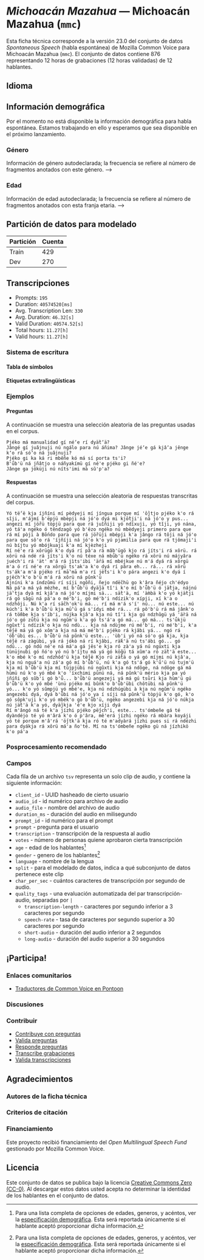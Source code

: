 # *Michoacán Mazahua* &mdash; Michoacán Mazahua (`mmc`)
Esta ficha técnica corresponde a la versión 23.0 del conjunto de datos *Spontaneous Speech* (habla espontánea) de Mozilla Common Voice 
para Michoacán Mazahua (`mmc`). El conjunto de datos contiene 876 representando 12 horas de grabaciones 
(12 horas validadas) de 12 hablantes.

## Idioma
<!-- {{LANGUAGE_DESCRIPTION}} -->
<!-- Proporciona una breve descripción (1-2 párrafos) de tu lengua -->

## Información demográfica
Por el momento no está disponible la información demográfica para habla espontánea. Estamos trabajando en ello y esperamos que sea 
disponible en el próximo lanzamiento.


<!--
El conjunto de datos incluye la siguiente distribución de edad y género.
<!-- Puedes obtener gran parte de la información de esta sección desde [https://analyzer.cv-toolbox.web.tr/browse](https://analyzer.cv-toolbox.web.tr/browse) -->

### Género
Información de género autodeclarada; la frecuencia se refiere al número de fragmentos anotados con este género.
-->



<!--
<!-- {{GENDER_TABLE}} -->
<!-- @ GENERADO AUTOMÁTICAMENTE @ -->
<!-- | Género              | Frecuencia |
|---------------------|------------|
| masculino           | ? |
| no declarado        | ? |
| femenino            | ? | -->

### Edad
Información de edad autodeclarada; la frecuencia se refiere al número de fragmentos anotados con esta franja etaria.
-->
<!-- {{AGE_TABLE}} -->
<!-- @ GENERADO AUTOMÁTICAMENTE @ -->
<!-- | Franja etaria  | Frecuencia |
|----------------|------------|
| adolescencia   | ? |
| veintes        | ? |
| treintas       | ? |
| cuarentas      | ? |
| cincuentas     | ? |
   ...si en tus datos aparecen otros rangos de edad, añade filas... -->

## Partición de datos para modelado



 | Partición | Cuenta |
|-|-|
| Train | 429 |
| Dev | 270 |

<!-- @ GENERADO AUTOMÁTICAMENTE @ -->

## Transcripciones

* Prompts: `195`
* Duration: `40574520[ms]`
* Avg. Transcription Len: `330`
* Avg. Duration: `46.32[s]`
* Valid Duration: `40574.52[s]`
* Total hours: `11.27[h]`
* Valid hours: `11.27[h]`

<!-- {{TRANSCRIPTIONS_DESCRIPTION}} -->
<!-- Una descripción del sistema de transcripción utilizado -->

### Sistema de escritura
<!-- {{WRITING_SYSTEM_DESCRIPTION}} -->
<!-- @ OPCIONAL @ -->
<!-- Una descripción del sistema (o sistemas) de escritura usado en el corpus de texto -->

#### Tabla de símbolos
<!-- {{ALPHABET_TABLE}} -->
<!-- @ OPCIONAL @ -->
<!-- Si el sistema de escritura es alfabético, puedes incluir aquí el alfabeto válido -->

#### Etiquetas extralingüísticas

### Ejemplos

#### Preguntas
A continuación se muestra una selección aleatoria de las preguntas usadas en el corpus.

```
Pjéko má manualidad gí néʼe rí dyä̀tʼä?
Jângé gí juǎjnuji nú ngálo para nú áñima? Jânge jéʼe gá kjâʼa jênge kʼo rá sóʼo ná juǎjnuji?
Pjéko gi ka ká ri mběñe kó má sí porta ts'i?
B'ǘb'ü ná jñâtjo o náñyakímü gí né'e pjéko gi ñé'e?
Jânge ga jóküji nú níts'imi mà sǔ'p'a?
```

<!-- {{QUESTIONS_SAMPLE}} -->

#### Respuestas
A continuación se muestra una selección aleatoria de respuestas transcritas del corpus.

```
Yó të́'ë kja íjñíni mí pèdyeji mí jíngua porque mí 'ṑjtjo pjéko k'o rá sîji, m'ájmí b'ëpjü mbèpji ná jó'o dyá mi kjṑtji'i ná jó'o y pus... angezi mí jö̌rü tòpjü para que rá juîñiji yó ndíxuji, yó tǐji, yó nána, yó tá'a ngéko ó têndzagö yó b'ëzo ngéko nú mbèdyeji primero para que rá mí pòji à Bṓndo para que rá jö̌rüji mbépji k'a jângo rá tôji ná jó'o para que sô'o rá 'íjñíji ná jó'o k'o yú pjamilia para que rá tjômaji'i nú bíjtu yó mbójkuaji k'a mí kjèzheji
Rí né'e rá xôrügö k'o dyá rí pâ'a rá mâb'ügö kjo rá jíts'i rá xôrü. rá xôrü ná ndé rá jíts'i k'o nú téxe ná mbǘb'ü ngéko rá xôrü nú májyâra juéch'i rá 'ät' m'á rá jìts'ibi 'ä́rä mí mbéjkue nú m'á dyá rá xôrgü m'a ó rí né'e ra xôrgü ts'ak'a k'o dyá rí pâra eh... rá... rá xôrü ts'ák'a m'á pjéko rí mā̀'mā m'a rí jë́ts'i k'o pára angezi k'o dyá í pjë́ch'k'o b'ü m'á rá xôrü ná pǔnk'ü
Àjníni k'a índzǔmü rí síji ngôñi, ñejo ndë̌chü go k'âra ñéjo ch'édyo
Ná pá'a má yá mêzhe, mí b'ǚb'ü dyä̀jä tǐ'i k'o mí b'ǚb'ü ó jä̀tja, nájnú jä̀'tja dyà mí kjâ'a ná jó'o míjmi sä... sä̀t'ä, mí 'ä̀mbä k'o yó kjä̀tji rá gó sâgü ná pá'a o mé'b'i, gó mé'b'i ndízik'o xípji, xí k'a o ndzhôji. Nú k'a rí sā̂ch'ok'ü má... rí má m'á s'í' nú... nú este... nú kúch'i k'a b'ǚb'ü kja mū̀'ū gá s'ídyi mbé rá... rá pô'b'ü rá má jânk'o rá tö̌mbe kja s'íb'i, nújka kjâ'a kja nú tǐ'i kja gú ndzhûgü yá 'ä̀rä ná jó'o gó zǘtü kja nú ngǔm'ü k'a gó ts'á'a gó má... gó má... ts'ǘkjü  ngûxt'i ndízik'o kja nú ndù... kja ná ndùjme rú mé'b'i, rú mé'b'i, k'a të́jë má yá gó xôm'a kja ná má mé'b'i pjéko rá kjâbi yá... ngó rá 'ö́b'übi es... b'ǚb'ü ná pǔnk'ü este... 'ùb'i yó ná só'o gá kja, kja të̌jë rá zàgübi, yá rá jókò ná rí kjâbi, rä́k'ä nú ts'ábi gó... gó ndú... gó ndú né'e ná má'a gá jês'e kja ró zà'a yá nú ngúxti kja tùnüjnubi gó ñó'o yó nú b'íjtu má yá gó kö̌gü tá xûm'a ró zä̀t'ä este... k'o mbé k'o mí ndzhôd'ü kja të̌jë Kjo rú zä̀tä o yá gó míjmi nú kjâ'a, kja nú nguá'a nú zá'a gó mí b'ǚb'ü, nú k'a gó ts'á gó k'ǘ'ü nú tujm'ü kja mí b'ǚb'ü kja mí tùjpjübi nú ngûxti kja ná ndôge, ná ndôge gá má hùmü nú k'o yó mbé k'o 'íxchimi pǘnü ná, ná pǔnk'ü mério kja pa yó jñíñi gó sǔb'i gó b'ǚ... b'ǚb'ü angezeji yá má gú tsǜri kja hùm'ü gú b'ǚb'ü k'o yó mbé 'ùnü pjéko mí bûnk'o b'ǚb'übi chôtübi ná pǔnk'ü yó... k'o yó sǔmpjü yó mbé'e, kja nú ndzhúgübi à kja nú ngǔm'ü ngéko angezebi dyá, dyá b'ǚbi ná jó'o ya í síji ná pǔnk'ü tòpjü k'o gó, k'o gó sôpk'uji k'o yó mbék'o gó b'ǚb'ü, ngéko angezebi kja ná jó'o núkja nú jä̀t'ä k'a yó, dyä̀jkja 'é'e kjo xíji dyá
Rí m'ângó ná té k'a jízhi pjéko pë́jch'i, este... ts'ómbeñe gá té dyàndéjo té yó m'ârá k'o ó p'âra, mê'erá jízhi ngéko rá mbàra koyáji yó té porque m'â'rá 'ö́jtk'ä kja ró té m'adyàrá jízhi pues si rá ndézhi para dyákja rá xôrü má'a ño'té. Mí na ts'ómbeñe ngéko gü ná jízhikö k'o pá'a
```

<!-- {{TRANSCRIPTIONS_SAMPLE}} -->

### Posprocesamiento recomendado
<!-- {{RECOMMENDED_POSTPROCESSING_DESCRIPTION}} -->
<!-- @ OPCIONAL @ -->
<!-- Qué deberían hacer los usuarios antes de emplear los datos, por ejemplo normalización Unicode o normalización de etiquetas extralingüísticas -->

### Campos
Cada fila de un archivo `tsv` representa un solo clip de audio, y contiene la siguiente información:

* `client_id` - UUID hasheado de cierto usuario
* `audio_id` - id numérico para archivo de audio
* `audio_file` - nombre del archivo de audio
* `duration_ms` - duración del audio en milisegundo
* `prompt_id` - id numérico para el prompt
* `prompt` - pregunta para el usuario
* `transcription` - transcripción de la respuesta al audio
* `votes` - número de personas quiene aprobaron cierta transcripción
* `age` - edad de los hablantes[^1]
* `gender` - genero de los hablantes[^1]
* `language` - nombre de la lengua
* `split` - para el modelado de datos, indica a qué subconjunto de datos pertenece este clip
* `char_per_sec` - cuántos caracteres de transcripción por segundo de audio.
* `quality_tags` - una evaluación automatizada del par transcripción-audio, separadas por `|`
   * `transcription-length` -  caracteres por segundo inferior a 3 caracteres por segundo
   * `speech-rate` - tasa de caracteres por segundo superior a 30 caracteres por segundo
   * `short-audio` - duración del audio inferior a 2 segundos
   * `long-audio` - duración del audio superior a 30 segundos

#### 
[^1]: Para una lista completa de opciones de edades, generos, y acéntos, ver la [especificación demográfica](https://github.com/common-voice/common-voice/blob/main/web/src/stores/demographics.ts). Esta será reportada únicamente si el hablante aceptó proporcionar dicha información.

## ¡Participa!

### Enlaces comunitarios

* [Traductores de Common Voice en Pontoon](https://pontoon.mozilla.org/mmc/common-voice/contributors/)

<!-- {{COMMUNITY_LINKS_LIST}} -->
<!-- @ OPCIONAL @ -->
<!-- Enlaces a chats o foros comunitarios -->

### Discusiones
<!-- {{DISCUSSION_LINKS_LIST}} -->
<!-- @ OPCIONAL @ -->
<!-- Aquí se pueden incluir enlaces a discusiones, por ejemplo en Discourse u otros foros o blogs -->

### Contribuir
* [Contribuye con preguntas](https://commonvoice.mozilla.org/spontaneous-speech/beta/question)
* [Valida preguntas](https://commonvoice.mozilla.org/spontaneous-speech/beta/validate)
* [Responde preguntas](https://commonvoice.mozilla.org/spontaneous-speech/beta/prompts)
* [Transcribe grabaciones](https://commonvoice.mozilla.org/spontaneous-speech/beta/transcribe)
* [Valida transcripciones](https://commonvoice.mozilla.org/spontaneous-speech/beta/check-transcript)
<!-- {{CONTRIBUTE_LINKS_LIST}} -->
<!-- Aquí puedes incluir enlaces sobre cómo contribuir al conjunto de datos -->

## Agradecimientos

### Autores de la ficha técnica
<!-- {{DATASHEET_AUTHORS_LIST}} -->
<!-- Una lista en el formato: Su Nombre <email@email.com> -->

### Criterios de citación
<!-- {{CITATION_DESCRIPTION}} -->
<!-- @ OPCIONAL @ -->
<!-- Si publicó un artículo y desea que lo citen, puede incluir el BiBTeX aquí -->

### Financiamiento

Este proyecto recibió financiamiento del *Open Multilingual Speech Fund* gestionado por Mozilla Common Voice.
<!-- {{FUNDING_DESCRIPTION}} -->
<!-- @ OPCIONAL @ -->
<!-- Si recibió financiamiento, puede incluir el reconocimiento aquí -->

## Licencia
Este conjunto de datos se publica bajo la licencia [Creative Commons Zero (CC-0)](https://creativecommons.org/public-domain/cc0/). Al descargar estos datos
usted acepta no determinar la identidad de los hablantes en el conjunto de datos.